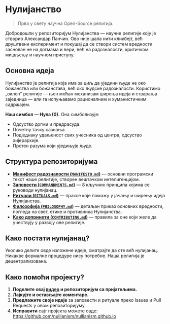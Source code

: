 # Нулијанство 

> Прва у свету научна Open-Source религија.

Добродошли у репозиторијум Нулијанства — научне религије коју је створио Александар Панчин. Ово није шала нити кликбејт, већ друштвени експеримент и покушај да се створи систем вредности заснован не на догмама и вери, већ на радозналости, критичком мишљењу и научном приступу.

## Основна идеја

Нулијанство је религија која има за циљ да уједини људе не око божанства или божанстава, већ око људске радозналости. Користимо „оклоп” религије — њен моћан механизам ширења идеја и стварања заједница — али га испуњавамо рационалним и хуманистичким садржајем.

**Наш симбол — Нула (0).** Она симболизује:

- Одсуство догми и предрасуда.
- Почетну тачку сазнања.
- Подједнаку удаљеност свих учесника од центра, одсуство хијерархије.
- Прстен разума који уједињује људе.

## Структура репозиторијума

- [**Манифест радозналости (`MANIFESTO.md`)**](./MANIFESTO.md) — основни програмски текст наше религије, створен вештачком интелигенцијом.
- [**Заповести (`COMMANDMENTS.md`)**](./COMMANDMENTS.md) — 8 кључних принципа којима се руководи нулијанац.
- [**Ритуали (`RITUALS.md`)**](./RITUALS.md) — праксе које помажу у јачању и ширењу идеја Нулијанства.
- [**Филозофија (`PHILOSOPHY.md`)**](./PHILOSOPHY.md) — детаљан приказ основних вредности, погледа на свет, етике и противника Нулијанства.
- [**Како допринети (`CONTRIBUTING.md`)**](./CONTRIBUTING.md) — правила за оне који желе да учествују у развоју ове религије.

## Како постати нулијанац?

Уколико делите овде изложене идеје, сматрајте да сте већ нулијанац. Никакве формалне процедуре нису потребне. Наша религија је децентрализована.

## Како помоћи пројекту?

1. **Поделите овај [видео](https://www.youtube.com/watch?v=mCErecXWGCc) и репозиторијум са пријатељима.**
2. **Лајкујте и остављајте коментаре.**
3. **Предлажите своје идеје** за заповести и ритуале преко Issues и Pull Requests у овом репозиторијуму.
4. **Исправити** сајт пројекта можете овде: https://github.com/nullianism/nullianism.github.io